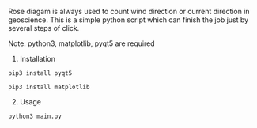 Rose diagam is always used to count wind direction or current direction in geoscience. This is a simple python script which can finish the job just by several steps of click.

Note: python3, matplotlib, pyqt5 are required


1. Installation

```
pip3 install pyqt5
```
```
pip3 install matplotlib
```

2. Usage

```
python3 main.py

```
